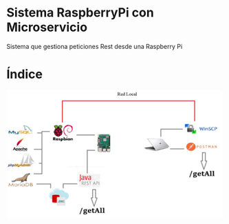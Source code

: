 Sistema RaspberryPi con Microservicio
============

Sistema que gestiona peticiones Rest desde una Raspberry Pi

Índice
===========
<img src="https://raw.githubusercontent.com/museumis/Sistema-RaspberryPi-con-Microservicio/master/Indice.jpg">
